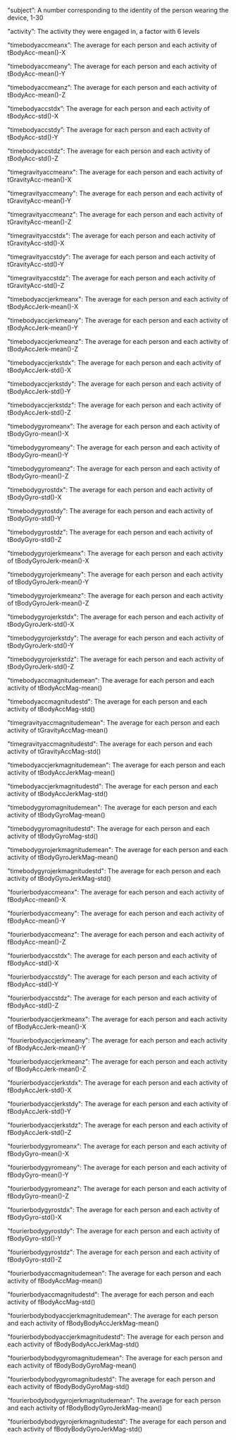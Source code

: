 "subject”: A number corresponding to the identity of the person wearing the device, 1-30
 
"activity”: The activity they were engaged in, a factor with 6 levels 

"timebodyaccmeanx”: The average for each person and each activity of tBodyAcc-mean()-X

"timebodyaccmeany”: The average for each person and each activity of tBodyAcc-mean()-Y

"timebodyaccmeanz”: The average for each person and each activity of tBodyAcc-mean()-Z

"timebodyaccstdx”: The average for each person and each activity of tBodyAcc-std()-X
 
"timebodyaccstdy”: The average for each person and each activity of tBodyAcc-std()-Y

"timebodyaccstdz": The average for each person and each activity of tBodyAcc-std()-Z 

"timegravityaccmeanx": The average for each person and each activity of tGravityAcc-mean()-X  

"timegravityaccmeany": The average for each person and each activity of tGravityAcc-mean()-Y

"timegravityaccmeanz": The average for each person and each activity of tGravityAcc-mean()-Z 

"timegravityaccstdx": The average for each person and each activity of tGravityAcc-std()-X 

"timegravityaccstdy": The average for each person and each activity of tGravityAcc-std()-Y 

"timegravityaccstdz": The average for each person and each activity of tGravityAcc-std()-Z 

"timebodyaccjerkmeanx": The average for each person and each activity of tBodyAccJerk-mean()-X  

"timebodyaccjerkmeany": The average for each person and each activity of tBodyAccJerk-mean()-Y 

"timebodyaccjerkmeanz": The average for each person and each activity of tBodyAccJerk-mean()-Z 

"timebodyaccjerkstdx": The average for each person and each activity of tBodyAccJerk-std()-X 

"timebodyaccjerkstdy": The average for each person and each activity of tBodyAccJerk-std()-Y 

"timebodyaccjerkstdz": The average for each person and each activity of tBodyAccJerk-std()-Z 

"timebodygyromeanx": The average for each person and each activity of tBodyGyro-mean()-X 

"timebodygyromeany": The average for each person and each activity of tBodyGyro-mean()-Y 

"timebodygyromeanz": The average for each person and each activity of tBodyGyro-mean()-Z 

"timebodygyrostdx": The average for each person and each activity of tBodyGyro-std()-X 

"timebodygyrostdy": The average for each person and each activity of tBodyGyro-std()-Y 

"timebodygyrostdz": The average for each person and each activity of tBodyGyro-std()-Z 

"timebodygyrojerkmeanx": The average for each person and each activity of tBodyGyroJerk-mean()-X 

"timebodygyrojerkmeany": The average for each person and each activity of tBodyGyroJerk-mean()-Y 

"timebodygyrojerkmeanz": The average for each person and each activity of tBodyGyroJerk-mean()-Z 

"timebodygyrojerkstdx": The average for each person and each activity of tBodyGyroJerk-std()-X 

"timebodygyrojerkstdy": The average for each person and each activity of tBodyGyroJerk-std()-Y 

"timebodygyrojerkstdz": The average for each person and each activity of tBodyGyroJerk-std()-Z 

"timebodyaccmagnitudemean": The average for each person and each activity of tBodyAccMag-mean() 

"timebodyaccmagnitudestd": The average for each person and each activity of tBodyAccMag-std() 

"timegravityaccmagnitudemean": The average for each person and each activity of tGravityAccMag-mean() 

"timegravityaccmagnitudestd": The average for each person and each activity of tGravityAccMag-std() 

"timebodyaccjerkmagnitudemean": The average for each person and each activity of tBodyAccJerkMag-mean() 

"timebodyaccjerkmagnitudestd": The average for each person and each activity of tBodyAccJerkMag-std() 

"timebodygyromagnitudemean": The average for each person and each activity of tBodyGyroMag-mean() 

"timebodygyromagnitudestd": The average for each person and each activity of tBodyGyroMag-std() 

"timebodygyrojerkmagnitudemean": The average for each person and each activity of tBodyGyroJerkMag-mean()

"timebodygyrojerkmagnitudestd": The average for each person and each activity of  tBodyGyroJerkMag-std()

"fourierbodyaccmeanx": The average for each person and each activity of fBodyAcc-mean()-X 

"fourierbodyaccmeany": The average for each person and each activity of fBodyAcc-mean()-Y 

"fourierbodyaccmeanz": The average for each person and each activity of fBodyAcc-mean()-Z 

"fourierbodyaccstdx": The average for each person and each activity of fBodyAcc-std()-X 

"fourierbodyaccstdy": The average for each person and each activity of fBodyAcc-std()-Y 

"fourierbodyaccstdz": The average for each person and each activity of fBodyAcc-std()-Z 

"fourierbodyaccjerkmeanx": The average for each person and each activity of fBodyAccJerk-mean()-X 

"fourierbodyaccjerkmeany": The average for each person and each activity of fBodyAccJerk-mean()-Y 

"fourierbodyaccjerkmeanz": The average for each person and each activity of fBodyAccJerk-mean()-Z 

"fourierbodyaccjerkstdx": The average for each person and each activity of fBodyAccJerk-std()-X 

"fourierbodyaccjerkstdy": The average for each person and each activity of fBodyAccJerk-std()-Y 

"fourierbodyaccjerkstdz": The average for each person and each activity of fBodyAccJerk-std()-Z 

"fourierbodygyromeanx": The average for each person and each activity of fBodyGyro-mean()-X 

"fourierbodygyromeany": The average for each person and each activity of fBodyGyro-mean()-Y 

"fourierbodygyromeanz": The average for each person and each activity of fBodyGyro-mean()-Z 

"fourierbodygyrostdx": The average for each person and each activity of fBodyGyro-std()-X 

"fourierbodygyrostdy": The average for each person and each activity of fBodyGyro-std()-Y 

"fourierbodygyrostdz": The average for each person and each activity of fBodyGyro-std()-Z 

"fourierbodyaccmagnitudemean": The average for each person and each activity of fBodyAccMag-mean() 

"fourierbodyaccmagnitudestd": The average for each person and each activity of fBodyAccMag-std() 

"fourierbodybodyaccjerkmagnitudemean": The average for each person and each activity of fBodyBodyAccJerkMag-mean() 

"fourierbodybodyaccjerkmagnitudestd": The average for each person and each activity of fBodyBodyAccJerkMag-std() 

"fourierbodybodygyromagnitudemean": The average for each person and each activity of fBodyBodyGyroMag-mean() 

"fourierbodybodygyromagnitudestd": The average for each person and each activity of fBodyBodyGyroMag-std() 

"fourierbodybodygyrojerkmagnitudemean": The average for each person and each activity of fBodyBodyGyroJerkMag-mean() 

"fourierbodybodygyrojerkmagnitudestd": The average for each person and each activity of fBodyBodyGyroJerkMag-std()